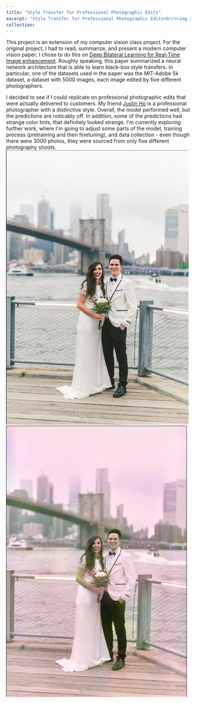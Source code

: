 ```yaml
---
title: "Style Transfer for Professional Photographic Edits"
excerpt: "Style Transfer for Professional Photographic Edits<br/><img src='/images/HDRnet_prediction.png'>"
collection: 
---
```

This project is an extension of my computer vision class project. For the original project, I had to read, summarize, and present a modern computer vision paper; I chose to do this on [Deep Bilateral Learning for Real-Time Image enhancement](https://groups.csail.mit.edu/graphics/hdrnet/data/hdrnet.pdf). Roughly speaking, this paper summarized a neural network architecture that is able to learn black-box style transfers. In particular, one of the datasets used in the paper was the MIT-Adobe 5k dataset, a dataset with 5000 images, each image edited by five different photographers.

I decided to see if I could replicate on professional photographic edits that were actually delivered to customers. My friend [Justin Ho](https://weddingsbyjustin.com/) is a professional photographer with a distinctive style. Overall, the model performed well, but the predictions are noticably off. In addition, some of the predictions had strange color tints, that definitely looked strange. I'm currently exploring further work, where I'm going to adjust some parts of the model, training process (pretraining and then finetuning), and data collection - even though there were 3000 photos, they were sourced from only five different photography shoots.
<img src='/images/Justinho_edit.png'>  <img src='/images/HDRnet_prediction.png'>


